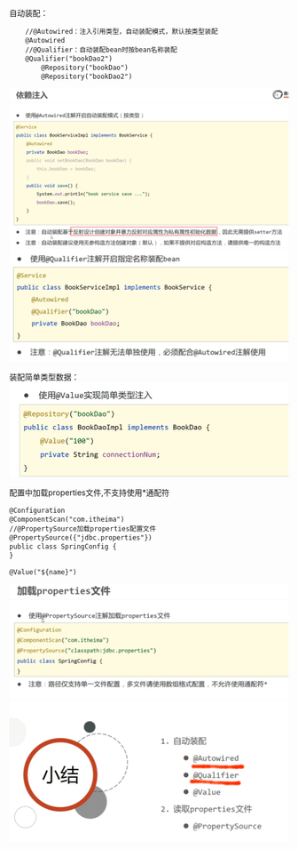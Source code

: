 自动装配：
```
    //@Autowired：注入引用类型，自动装配模式，默认按类型装配
    @Autowired
    //@Qualifier：自动装配bean时按bean名称装配
    @Qualifier("bookDao2")
        @Repository("bookDao")
        @Repository("bookDao2")
```
![alt text](<assets/22. 注解开发依赖注入/image.png>)
![alt text](<assets/22. 注解开发依赖注入/image-1.png>)


装配简单类型数据：
![alt text](<assets/22. 注解开发依赖注入/image-3.png>)

配置中加载properties文件,不支持使用*通配符
```
@Configuration
@ComponentScan("com.itheima")
//@PropertySource加载properties配置文件
@PropertySource({"jdbc.properties"})
public class SpringConfig {
}
```
```
@Value("${name}")
```
![alt text](<assets/22. 注解开发依赖注入/image-4.png>)
![alt text](<assets/22. 注解开发依赖注入/image-5.png>)